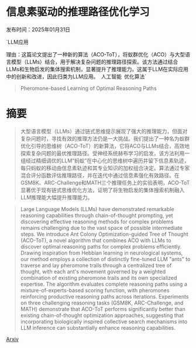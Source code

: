 # 信息素驱动的推理路径优化学习

发布时间：2025年01月31日

`LLM应用

理由：这篇论文提出了一种新的算法（ACO-ToT），将蚁群优化（ACO）与大型语言模型（LLMs）结合，用于解决复杂问题的推理路径探索。该方法通过结合LLMs和生物启发的集体搜索机制，显著提升了推理能力。这属于LLM在实际应用中的创新和改进，因此归类为LLM应用。` `人工智能` `优化算法`

> Pheromone-based Learning of Optimal Reasoning Paths

# 摘要

> 大型语言模型（LLMs）通过链式思维提示展现了强大的推理能力，但面对复杂问题时，寻找有效的推理方法仍是一大挑战。我们提出了一种名为蚁群优化引导的思维树（ACO-ToT）的新算法，它将ACO与LLMs结合，高效地探索复杂问题的最优推理路径。受神经系统赫布学习的启发，该方法利用一组经过精细调优的LLM“蚂蚁”在中心化的思维树中遍历并留下信息素轨迹，每只蚂蚁的移动由信息素轨迹和其专业知识的加权组合决定。算法通过专家混合评分函数评估推理路径，并在迭代中通过信息素强化有效路径。在GSM8K、ARC-Challenge和MATH三个推理任务上的实验表明，ACO-ToT显著优于现有链式思维优化方法，证明了将生物启发的集体搜索机制融入LLM推理能大幅提升推理能力。

> Large Language Models (LLMs) have demonstrated remarkable reasoning capabilities through chain-of-thought prompting, yet discovering effective reasoning methods for complex problems remains challenging due to the vast space of possible intermediate steps. We introduce Ant Colony Optimization-guided Tree of Thought (ACO-ToT), a novel algorithm that combines ACO with LLMs to discover optimal reasoning paths for complex problems efficiently. Drawing inspiration from Hebbian learning in neurological systems, our method employs a collection of distinctly fine-tuned LLM "ants" to traverse and lay pheromone trails through a centralized tree of thought, with each ant's movement governed by a weighted combination of existing pheromone trails and its own specialized expertise. The algorithm evaluates complete reasoning paths using a mixture-of-experts-based scoring function, with pheromones reinforcing productive reasoning paths across iterations. Experiments on three challenging reasoning tasks (GSM8K, ARC-Challenge, and MATH) demonstrate that ACO-ToT performs significantly better than existing chain-of-thought optimization approaches, suggesting that incorporating biologically inspired collective search mechanisms into LLM inference can substantially enhance reasoning capabilities.

[Arxiv](https://arxiv.org/abs/2501.19278)